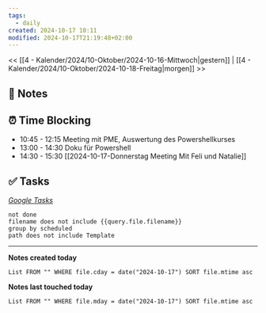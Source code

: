 ```yaml
---
tags:
  - daily
created: 2024-10-17 10:11
modified: 2024-10-17T21:19:48+02:00
---
```

<< [[4 - Kalender/2024/10-Oktober/2024-10-16-Mittwoch|gestern]] | [[4 - Kalender/2024/10-Oktober/2024-10-18-Freitag|morgen]] >>

## 📝 Notes

## ⏰ Time Blocking
- 10:45 - 12:15 Meeting mit PME, Auswertung des Powershellkurses
- 13:00 - 14:30 Doku für Powershell
- 14:30 - 15:30 [[2024-10-17-Donnerstag Meeting Mit Feli und Natalie]]
## ✅ Tasks

_[Google Tasks](https://calendar.google.com/calendar/u/0/r/tasks)_
```tasks
not done
filename does not include {{query.file.filename}}
group by scheduled
path does not include Template
```

---

**Notes created today**
```dataview
List FROM "" WHERE file.cday = date("2024-10-17") SORT file.mtime asc
```

 **Notes last touched today**
 
```dataview
List FROM "" WHERE file.mday = date("2024-10-17") SORT file.mtime asc
```